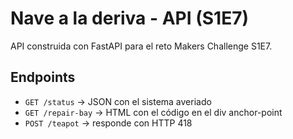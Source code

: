# Nave a la deriva - API (S1E7)

API construida con FastAPI para el reto Makers Challenge S1E7.

## Endpoints

- `GET /status` → JSON con el sistema averiado
- `GET /repair-bay` → HTML con el código en el div anchor-point
- `POST /teapot` → responde con HTTP 418
